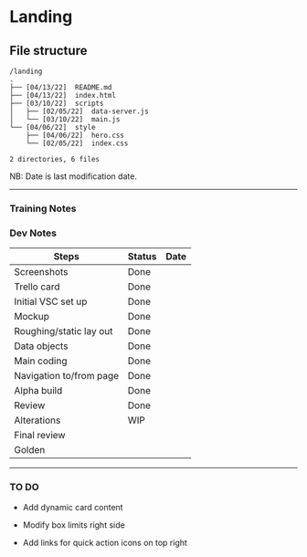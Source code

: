 # Landing

## File structure

```
/landing
.
├── [04/13/22]  README.md
├── [04/13/22]  index.html
├── [03/10/22]  scripts
│   ├── [02/05/22]  data-server.js
│   └── [03/10/22]  main.js
└── [04/06/22]  style
    ├── [04/06/22]  hero.css
    └── [02/05/22]  index.css

2 directories, 6 files
```

NB: Date is last modification date.

---

### Training Notes

### Dev Notes

| Steps                   | Status | Date |
| ----------------------- | ------ | ---- |
| Screenshots             | Done   |      |
| Trello card             | Done   |      |
| Initial VSC set up      | Done   |      |
| Mockup                  | Done   |      |
| Roughing/static lay out | Done   |      |
| Data objects            | Done   |      |
| Main coding             | Done   |      |
| Navigation to/from page | Done   |      |
| Alpha build             | Done   |      |
| Review                  | Done   |      |
| Alterations             | WIP    |      |
| Final review            |        |      |
| Golden                  |        |      |

---

### TO DO

- Add dynamic card content

- Modify box limits right side

- Add links for quick action icons on top right

